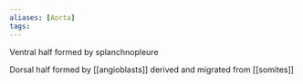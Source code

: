```yaml
---
aliases: [Aorta]
tags: 
---
```


Ventral half formed by splanchnopleure

Dorsal half formed by [[angioblasts]] derived and migrated from [[somites]]